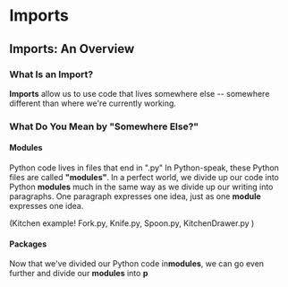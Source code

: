 # Imports

## Imports: An Overview

### What Is an Import?
**Imports** allow us to use code that lives somewhere else -- somewhere different than where we're currently working. 

### What Do You Mean by "Somewhere Else?"

#### Modules
Python code lives in files that end in ".py"
In Python-speak, these Python files are called **"modules"**.
In a perfect world, we divide up our code into Python **modules** much in the same way as we divide up our writing into paragraphs. One paragraph expresses one idea, just as one **module** expresses one idea.

(Kitchen example! Fork.py, Knife.py, Spoon.py, KitchenDrawer.py )

#### Packages
Now that we've divided our Python code in**modules**, we can go even further and divide our **modules** into **p**
<!--stackedit_data:
eyJoaXN0b3J5IjpbNTk3NDYxNTU3LDE4MTE5NzI5NTAsNDczNj
IxMTQzXX0=
-->